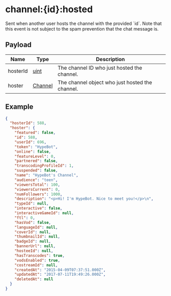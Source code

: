 # channel:{id}:hosted

Sent when another user hosts the channel with the provided &#x60;id&#x60;. Note that this event is not subject to the spam prevention that the chat message is.

## Payload
|Name|Type|Description|
|----|----|-----------|
|hosterId|[uint](/rest/index.html#uint)|The channel ID who just hosted the channel.|
|hoster|[Channel](/rest/index.html#Channel)|The channel object who just hosted the channel.|

## Example
```json
{
  "hosterId": 588,
  "hoster": {
    "featured": false,
    "id": 588,
    "userId": 696,
    "token": "HypeBot",
    "online": false,
    "featureLevel": 0,
    "partnered": false,
    "transcodingProfileId": 1,
    "suspended": false,
    "name": "HypeBot's Channel",
    "audience": "teen",
    "viewersTotal": 100,
    "viewersCurrent": 0,
    "numFollowers": 1000,
    "description": "<p>Hi! I'm HypeBot. Nice to meet you!</p>\n",
    "typeId": null,
    "interactive": false,
    "interactiveGameId": null,
    "ftl": 0,
    "hasVod": false,
    "languageId": null,
    "coverId": null,
    "thumbnailId": null,
    "badgeId": null,
    "bannerUrl": null,
    "hosteeId": null,
    "hasTranscodes": true,
    "vodsEnabled": true,
    "costreamId": null,
    "createdAt": "2015-04-09T07:37:51.000Z",
    "updatedAt": "2017-07-11T19:49:26.000Z",
    "deletedAt": null
  }
}
```
